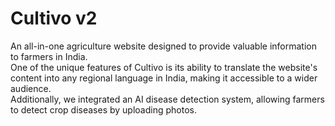 # Cultivo v2
An all-in-one agriculture website designed to provide valuable information to farmers in India.   
One of the unique features of Cultivo is its ability to translate the website's content into any regional language in India, making it accessible to a wider audience.   
Additionally, we integrated an AI disease detection system, allowing farmers to detect crop diseases by uploading photos.

